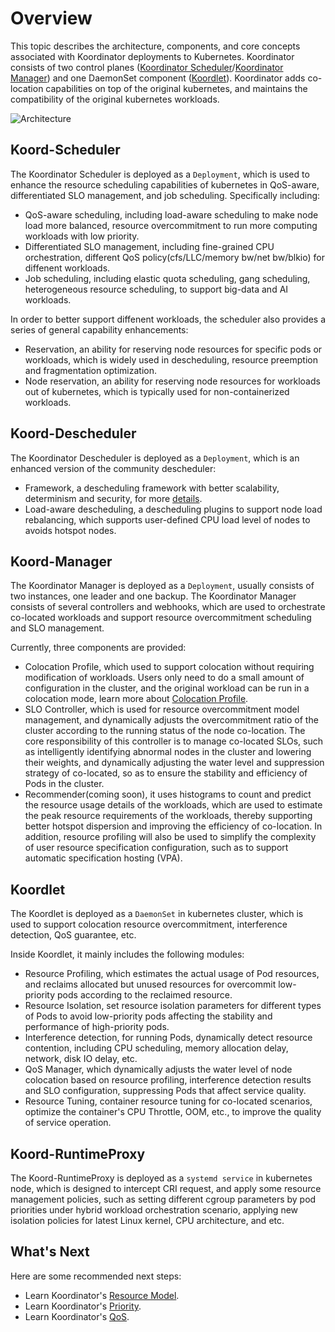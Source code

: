 # Overview

This topic describes the architecture, components, and core concepts associated with Koordinator deployments to Kubernetes. Koordinator consists of two control planes ([Koordinator Scheduler](#koordinator-scheduler)/[Koordinator Manager](#koordinator-manager)) and one DaemonSet component ([Koordlet](#koordlet)).
Koordinator adds co-location capabilities on top of the original kubernetes, and maintains the compatibility of the original kubernetes workloads.

![Architecture](/img/architecture.png)

## Koord-Scheduler

The Koordinator Scheduler is deployed as a ```Deployment```, which is used to enhance the resource scheduling capabilities of kubernetes in QoS-aware, differentiated SLO management, and job scheduling. Specifically including:

- QoS-aware scheduling, including load-aware scheduling to make node load more balanced, resource overcommitment to run more computing workloads with low priority. 
- Differentiated SLO management, including fine-grained CPU orchestration, different QoS policy(cfs/LLC/memory bw/net bw/blkio) for diffenent workloads. 
- Job scheduling, including elastic quota scheduling, gang scheduling, heterogeneous resource scheduling, to support big-data and AI workloads.

In order to better support diffenent workloads, the scheduler also provides a series of general capability enhancements:
- Reservation, an ability for reserving node resources for specific pods or workloads, which is widely used in descheduling, resource preemption and fragmentation optimization.
- Node reservation, an ability for reserving node resources for workloads out of kubernetes, which is typically used for non-containerized workloads.

## Koord-Descheduler

The Koordinator Descheduler is deployed as a ```Deployment```, which is an enhanced version of the community descheduler:

- Framework, a descheduling framework with better scalability, determinism and security, for more [details](../designs/descheduler-framework).
- Load-aware descheduling, a descheduling plugins to support node load rebalancing, which supports user-defined CPU load level of nodes to avoids hotspot nodes.

## Koord-Manager

The Koordinator Manager is deployed as a ``` Deployment ```, usually consists of two instances, one leader and one backup. The Koordinator Manager consists of several controllers and webhooks, which are used to orchestrate co-located workloads and support resource overcommitment scheduling and SLO management.

Currently, three components are provided:
- Colocation Profile, which used to support colocation without requiring modification of workloads. Users only need to do a small amount of configuration in the cluster, and the original workload can be run in a colocation mode, learn more about [Colocation Profile](../user-manuals/colocation-profile.md).
- SLO Controller, which is used for resource overcommitment model management, and dynamically adjusts the overcommitment ratio of the cluster according to the running status of the node co-location. The core responsibility of this controller is to manage co-located SLOs, such as intelligently identifying abnormal nodes in the cluster and lowering their weights, and dynamically adjusting the water level and suppression strategy of co-located, so as to ensure the stability and efficiency of Pods in the cluster.
- Recommender(coming soon), it uses histograms to count and predict the resource usage details of the workloads, which are used to estimate the peak resource requirements of the workloads, thereby supporting better hotspot dispersion and improving the efficiency of co-location. In addition, resource profiling will also be used to simplify the complexity of user resource specification configuration, such as to support automatic specification hosting (VPA).


## Koordlet

The Koordlet is deployed as a ``` DaemonSet ``` in kubernetes cluster, which is used to support colocation resource overcommitment, interference detection, QoS guarantee, etc.

Inside Koordlet, it mainly includes the following modules:
- Resource Profiling, which estimates the actual usage of Pod resources, and reclaims allocated but unused resources for overcommit low-priority pods according to the reclaimed resource.
- Resource Isolation, set resource isolation parameters for different types of Pods to avoid low-priority pods affecting the stability and performance of high-priority pods.
- Interference detection, for running Pods, dynamically detect resource contention, including CPU scheduling, memory allocation delay, network, disk IO delay, etc.
- QoS Manager, which dynamically adjusts the water level of node colocation based on resource profiling, interference detection results and SLO configuration, suppressing Pods that affect service quality.
- Resource Tuning, container resource tuning for co-located scenarios, optimize the container's CPU Throttle, OOM, etc., to improve the quality of service operation.

## Koord-RuntimeProxy

The Koord-RuntimeProxy is deployed as a ``` systemd service ``` in kubernetes node, which is designed to intercept CRI request, and apply some resource management policies, such as setting different cgroup parameters by pod priorities under hybrid workload orchestration scenario, applying new isolation policies for latest Linux kernel, CPU architecture, and etc.

## What's Next

Here are some recommended next steps:

- Learn Koordinator's [Resource Model](./resource-model).
- Learn Koordinator's [Priority](./priority).
- Learn Koordinator's [QoS](./qos).
